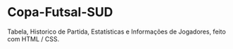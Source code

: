 # Copa-Futsal-SUD

Tabela, Historico de Partida, Estatísticas e Informações de Jogadores, feito com HTML / CSS.
